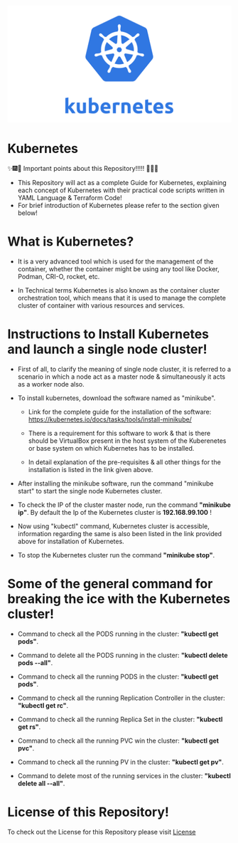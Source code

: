 ![Kubernetes](Images/kube_Image.png)

# Kubernetes

:sparkles::fireworks::tada: Important points about this Repository!!!!! :tada::fireworks::sparkles:


- This Repository will act as a complete Guide for Kubernetes, explaining each concept of Kubernetes with their practical code scripts written in YAML Language & Terraform Code!
- For brief introduction of Kubernetes please refer to the section given below!

# What is Kubernetes?

- It is a very advanced tool which is used for the management of the container, whether the container might be using any tool like Docker, Podman, CRI-O, rocket, etc.

- In Technical terms Kubernetes is also known as the container cluster orchestration tool, which means that it is used to manage the complete cluster of container with various resources and services.

# Instructions to Install Kubernetes and launch a single node cluster!
* First of all, to clarify the meaning of single node cluster, it is referred to a scenario in which a node act as a master node & simultaneously it acts as a worker node also.

* To install kubernetes, download the software named as "minikube".
  * Link for the complete guide for the installation of the software: https://kubernetes.io/docs/tasks/tools/install-minikube/

  * There is a requirement for this software to work & that is there should be VirtualBox present in the host system of the Kuberenetes or base system on which Kubernetes has to be installed.
  * In detail explanation of the pre-requisites & all other things for the installation is listed in the link given above.

* After installing the minikube software, run the command "minikube start" to start the single node Kubernetes cluster.

* To check the IP of the cluster master node, run the command **"minikube ip"**. By default the Ip of the Kubernetes cluster is **192.168.99.100** !

* Now using "kubectl" command, Kubernetes cluster is accessible, information regarding the same is also been listed in the link provided above for installation of Kubernetes.

* To stop the Kubernetes cluster run the command **"minikube stop"**.


# Some of the general command for breaking the ice with the Kubernetes cluster!

* Command to check all the PODS running in the cluster: **"kubectl get pods"**.

* Command to delete all the PODS running in the cluster: **"kubectl delete pods --all"**.

* Command to check all the running PODS in the cluster: **"kubectl get pods"**.

* Command to check all the running Replication Controller in the cluster: **"kubectl get rc"**.

* Command to check all the running Replica Set in the cluster: **"kubectl get rs"**.

* Command to check all the running PVC win the cluster: **"kubectl get pvc"**.

* Command to check all the running PV in the cluster: **"kubectl get pv"**.

* Command to delete most of the running services in the cluster: **"kubectl delete all --all"**.


# License of this Repository!
To check out the License for this Repository please visit [License](https://github.com/HarshitDawar55/Kubernetes/blob/master/LICENSE)

